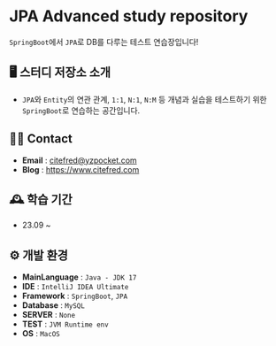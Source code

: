 # JPA Advanced study repository
`SpringBoot`에서 `JPA`로 DB를 다루는 테스트 연습장입니다!

## 🖥️ 스터디 저장소 소개
* `JPA`와 `Entity`의 연관 관계, `1:1`, `N:1`, `N:M` 등 개념과 실습을 테스트하기 위한 `SpringBoot`로 연습하는 공간입니다.

## 👋🏻 Contact
- **Email** : citefred@yzpocket.com
- **Blog** : https://www.citefred.com

## 🕰️ 학습 기간
* 23.09 ~

## ⚙️ 개발 환경
- **MainLanguage** : `Java - JDK 17`
- **IDE** : `IntelliJ IDEA Ultimate`
- **Framework** : `SpringBoot`, `JPA`
- **Database** : `MySQL`
- **SERVER** : `None`
- **TEST** : `JVM Runtime env`
- **OS** : `MacOS`
